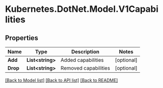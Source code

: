 # Kubernetes.DotNet.Model.V1Capabilities
## Properties

Name | Type | Description | Notes
------------ | ------------- | ------------- | -------------
**Add** | **List&lt;string&gt;** | Added capabilities | [optional] 
**Drop** | **List&lt;string&gt;** | Removed capabilities | [optional] 

[[Back to Model list]](../README.md#documentation-for-models) [[Back to API list]](../README.md#documentation-for-api-endpoints) [[Back to README]](../README.md)

